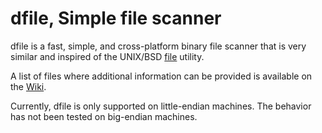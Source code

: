 # dfile, Simple file scanner

dfile is a fast, simple, and cross-platform binary file scanner that is very similar and inspired of the UNIX/BSD [file](https://github.com/file/file) utility.

A list of files where additional information can be provided is available on the [Wiki](https://github.com/dd86k/dfile/wiki/Additional-Information).

Currently, dfile is only supported on little-endian machines. The behavior has not been tested on big-endian machines.